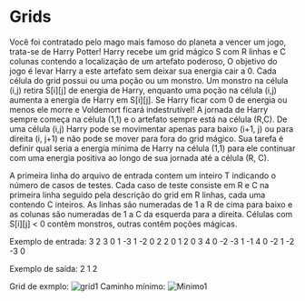 # Grids
Você foi contratado pelo mago mais famoso do planeta a vencer um jogo, trata-se de Harry
Potter! Harry recebe um grid mágico S com R linhas e C colunas contendo a localização de um
artefato poderoso, O objetivo do jogo é levar Harry a este artefato sem deixar sua energia cair a 0.
Cada célula do grid possui ou uma poção ou um monstro. Um monstro na célula (i,j) retira S[i][j]
de energia de Harry, enquanto uma poção na célula (i,j) aumenta a energia de Harry em S[i][j]. Se
Harry ficar com 0 de energia ou menos ele morre e Voldemort ficará indestrutível!
A jornada de Harry sempre começa na célula (1,1) e o artefato sempre está na célula (R,C). De
uma célula (i,j) Harry pode se movimentar apenas para baixo (i+1, j) ou para direita (i, j+1) e não
pode se mover para fora do grid mágico. Sua tarefa é definir qual seria a energia mínima de Harry
na célula (1,1) para ele continuar com uma energia positiva ao longo de sua jornada até a célula
(R, C).

A primeira linha do arquivo de entrada contem um inteiro T indicando o número de casos de
testes. Cada caso de teste consiste em R e C na primeira linha seguido pela descrição do grid em
R linhas, cada uma contendo C inteiros. As linhas são numeradas de 1 a R de cima para baixo
e as colunas são numeradas de 1 a C da esquerda para a direita. Células com S[i][j] < 0 contêm
monstros, outras contêm poções mágicas.

Exemplo de entrada:
3
2 3
0 1 -3
1 -2 0
2 2
0 1
2 0
3 4
0 -2 -3 1
-1 4 0 -2
1 -2 -3 0

Exemplo de saída:
2
1
2

Grid de exmplo:
![grid1](https://github.com/Arthur99Silva/Grids/assets/51514914/bd644841-ccad-4940-a140-581dd13e9bcf)
Caminho mínimo:
![Minimo1](https://github.com/Arthur99Silva/Grids/assets/51514914/19d7b17c-b2e6-42e1-bc14-6cf269f9d324)
